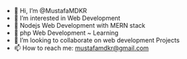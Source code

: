 - 👋 Hi, I’m @MustafaMDKR
- 👀 I’m interested in Web Development
- 🌱 Nodejs Web Development with MERN stack
- 🌱 php Web Development ~ Learning
- 💞️ I’m looking to collaborate on web development Projects
- 📫 How to reach me: mustafamdkr@gmail.com

<!---
MustafaMDKR/MustafaMDKR is a ✨ special ✨ repository because its `README.md` (this file) appears on your GitHub profile.
You can click the Preview link to take a look at your changes.
--->
